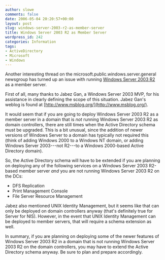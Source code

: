 ```yaml
---
author: slowe
comments: false
date: 2006-05-04 20:20:57+00:00
layout: post
slug: windows-server-2003-r2-as-member-server
title: Windows Server 2003 R2 as Member Server
wordpress_id: 242
categories: Information
tags:
- ActiveDirectory
- Microsoft
- Windows
---
```


Another interesting thread on the microsoft.public.windows.server.general newsgroup has turned up an issue with running [Windows Server 2003 R2](http://www.microsoft.com/windowsserver2003/) as a member server.

First of all, many thanks to Jabez Gan, a Windows Server 2003 MVP, for his assistance in clearly defining the scope of this situation. Jabez Gan's weblog is found at [http://www.msblog.org/](http://www.msblog.org/).

It would seem that if you are going to deploy Windows Server 2003 R2 as a member server in a domain that is _not_ running Windows Server 2003 R2 as domain controllers, there are still times when the Active Directory schema must be upgraded. This is a bit unusual, since the addition of newer versions of Windows Server to a domain has typically not required this (think of adding Windows 2000 to a Windows NT domain, or adding Windows Server 2003---not R2---to a Windows 2000-based Active Directory domain).

So, the Active Directory schema will have to be extended if you are planning on deploying any of the following services on a Windows Server 2003 R2-based member server _and_ you are not running Windows Server 2003 R2 on the DCs:

* DFS Replication
* Print Management Console
* File Server Resource Management

Jabez also mentioned UNIX Identity Management, but it seems like that can only be deployed on domain controllers anyway (that's definitely true for Server for NIS). However, in the event that UNIX Identity Management can be deployed to member servers, that will require a schema extension as well.

In summary, if you are planning on deploying some of the newer features of Windows Server 2003 R2 in a domain that is not running Windows Server 2003 R2 on the domain controllers, you may have to extend the Active Directory schema anyway. Be sure to plan and prepare accordingly.
